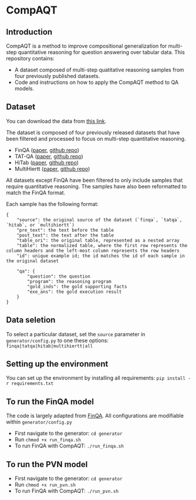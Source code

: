 # CompAQT

## Introduction
CompAQT is a method to improve compositional generalization for multi-step quantitative reasoning for question answering over tabular data. This repository contains:
* A dataset composed of multi-step quatitative reasoning samples from four previously published datasets.
* Code and instructions on how to apply the CompAQT method to QA models.

## Dataset
You can download the data from [this link](https://drive.google.com/file/d/1DCitTop_SKVPgq5fekF8VtYWOR07UB3J/view?usp=sharing).

The dataset is composed of four previously released datasets that have been filtered and processed to focus on multi-step quantitative reasoning.
* FinQA ([paper](https://aclanthology.org/2021.emnlp-main.300/), [github repo](https://github.com/czyssrs/finqa))
* TAT-QA ([paper](https://aclanthology.org/2021.acl-long.254.pdf), [github repo](https://github.com/NExTplusplus/TAT-QA))
* HiTab ([paper](https://arxiv.org/abs/2108.06712), [github repo](https://github.com/microsoft/HiTab))
* MultiHiertt ([paper](https://github.com/psunlpgroup/MultiHiertt), [github repo](https://aclanthology.org/2022.acl-long.454/))

All datasets except FinQA have been filtered to only include samples that require quantitative reasoning. The samples have also been reformatted to match the FinQA format. 

Each sample has the following format:
```
{
    "source": the original source of the dataset (`finqa`, `tatqa`, `hitab`, or `multihiertt`)
    "pre_text": the text before the table
    "post_text": the text after the table
    "table_ori": the original table, represented as a nested array
    "table": the normalized table, where the first row represents the column headers and the left-most column represents the row headers
    "id": unique example id; the id matches the id of each sample in the original dataset 

    "qa": {
        "question": the question
        "program": the reasoning program
        "gold_inds": the gold supporting facts
        "exe_ans": the gold execution result
    }
}
```

## Data seletion
To select a particular dataset, set the `source` parameter in `generator/config.py` to one these options: `finqa|tatqa|hitab|multihiertt|all`

## Setting up the environment
You can set up the environment by installing all requirements: `pip install -r requirements.txt`

## To run the FinQA model
The code is largely adapted from [FinQA](https://github.com/czyssrs/finqa). 
All configurations are modifiable within `generator/config.py`
* First navigate to the generator: `cd generator`
* Run `chmod +x run_finqa.sh`
* To run FinQA with CompAQT: `./run_finqa.sh`

## To run the PVN model
* First navigate to the generator: `cd generator`
* Run `chmod +x run_pvn.sh`
* To run FinQA with CompAQT: `./run_pvn.sh`